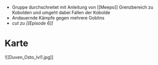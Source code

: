 - Gruppe durchschreitet mit Anleitung von [[Meepo]] Grenzbereich zu Kobolden und umgeht dabei Fallen der Kobolde
- Andauernde Kämpfe gegen mehrere Goblins
- *cut zu [[Episode 6]]*

# Karte

![[Duven_Osto_lvl1.jpg]]